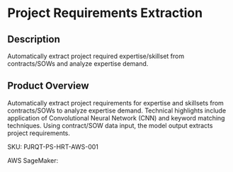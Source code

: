 #  Project Requirements Extraction

## Description
 Automatically extract project required expertise/skillset from contracts/SOWs and analyze expertise demand. 

## Product Overview
Automatically extract project requirements for expertise and skillsets from contracts/SOWs to analyze expertise demand. Technical highlights include application of Convolutional Neural Network (CNN) and keyword matching techniques. Using contract/SOW data input, the model output extracts project requirements.  

SKU: PJRQT-PS-HRT-AWS-001

AWS SageMaker: 
